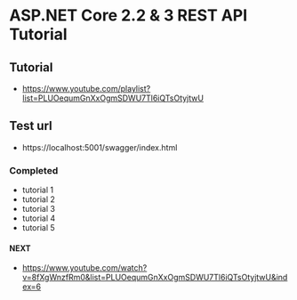 # ASP.NET Core 2.2 & 3 REST API Tutorial

## Tutorial
- https://www.youtube.com/playlist?list=PLUOequmGnXxOgmSDWU7Tl6iQTsOtyjtwU

## Test url
- https://localhost:5001/swagger/index.html



### Completed
- tutorial 1
- tutorial 2
- tutorial 3
- tutorial 4
- tutorial 5

#### NEXT
- https://www.youtube.com/watch?v=8fXgWnzfRm0&list=PLUOequmGnXxOgmSDWU7Tl6iQTsOtyjtwU&index=6